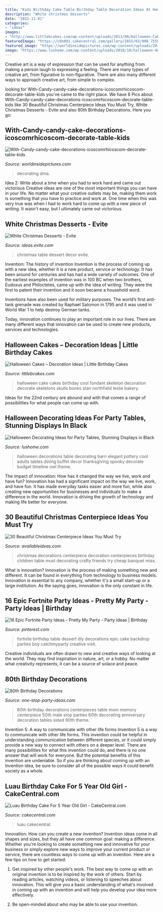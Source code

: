 ```yaml
---
title: "Kids Birthday Cake Table Birthday Table Decoration Ideas At Home ~ White Christmas Desserts"
description: "White christmas desserts"
date: "2022-11-01"
categories:
- "ideas"
images:
- "http://www.littlebcakes.com/wp-content/uploads/2013/08/Halloween-Cake-Ideas.jpg"
featuredImage: "https://cdn001.cakecentral.com/gallery/2015/03/900_755874Ze4M_luau-birthday-cake-for-5-year-old-girl.jpg"
featured_image: "https://worldinsidepictures.com/wp-content/uploads/2018/10/With-Candy-candy-cake-decorations-icoscomrhicoscom-decorate-table-kids-art-decorating-ideas-dma-homes-rhdmaupdorg-decorate-Cake-Decorating-Ideas-With-Candy-candy-1.jpg"
image: "https://www.lushome.com/wp-content/uploads/2018/10/halloween-decorating-ideas-holiday-tables-6.jpg"
---
```



Creative art is a way of expression that can be used for anything from making a person laugh to expressing a feeling. There are many types of creative art, from figurative to non-figurative. There are also many different ways to approach creative art, from simple to complex.

	

		
looking for With-Candy-candy-cake-decorations-icoscomrhicoscom-decorate-table-kids you've came to the right place. We have 8 Pics about With-Candy-candy-cake-decorations-icoscomrhicoscom-decorate-table-kids like 30 Beautiful Christmas Centerpiece Ideas You Must Try, White Christmas Desserts - Evite and also 80th Birthday Decorations. Here you go:
		
    
## With-Candy-candy-cake-decorations-icoscomrhicoscom-decorate-table-kids

<img loading=lazy src="https://worldinsidepictures.com/wp-content/uploads/2018/10/With-Candy-candy-cake-decorations-icoscomrhicoscom-decorate-table-kids-art-decorating-ideas-dma-homes-rhdmaupdorg-decorate-Cake-Decorating-Ideas-With-Candy-candy-1.jpg" onerror="this.onerror=null;this.src='https://tse2.mm.bing.net/th?id=OIP.AyFSdHe3-j4rOke6RiJXaAHaMO&amp;pid=15.1';" alt="With-Candy-candy-cake-decorations-icoscomrhicoscom-decorate-table-kids">

_Source: worldinsidepictures.com_

>decorating dma. 

	

Idea 2: Write about a time when you had to work hard and came out victorious
Creative ideas are one of the most important things you can have in your life. No matter what your creative outlets may be, making them work is something that you have to practice and work at. One time when this was very true was when I had to work hard to come up with a new piece of writing. It wasn't easy, but I ultimately came out victorious.

    
## White Christmas Desserts - Evite

<img loading=lazy src="http://ideas.evite.com/media/slider-decor-white-christmas-dessert-table.jpg" onerror="this.onerror=null;this.src='https://tse1.mm.bing.net/th?id=OIP.D77KaVVKVL990pv8_gLYwwHaE8&amp;pid=15.1';" alt="White Christmas Desserts - Evite">

_Source: ideas.evite.com_

>christmas table dessert decor evite. 

	

Invention: The history of invention
Invention is the process of coming up with a new idea, whether it is a new product, service or technology. It has been around for centuries and has had a wide variety of outcomes. 
One of the earliest examples of invention was in 100 BC when two brothers, Eudoxus and Philoctetes, came up with the idea of writing. They were the first to patent their invention and it soon became a household word. 

Inventions have also been used for military purposes. The world’s first anti-tank grenade was created by Raphael Salomon in 1795 and it was used in World War 1 to help destroy German tanks. 

Today, innovation continues to play an important role in our lives. There are many different ways that innovation can be used to create new products, services and technologies.

    
## Halloween Cakes – Decoration Ideas | Little Birthday Cakes

<img loading=lazy src="http://www.littlebcakes.com/wp-content/uploads/2013/08/Halloween-Cake-Ideas.jpg" onerror="this.onerror=null;this.src='https://tse3.mm.bing.net/th?id=OIP.vUKTsyTdVr_Pf1AMXqZz5gHaJ4&amp;pid=15.1';" alt="Halloween Cakes – Decoration Ideas | Little Birthday Cakes">

_Source: littlebcakes.com_

>halloween cake cakes birthday cool fondant skeleton decoration decorate skeletons skulls bones stan northfield leslie bakery. 

	

Ideas for the 22nd century are abound and with that comes a range of possibilities for what people can come up with.

    
## Halloween Decorating Ideas For Party Tables, Stunning Displays In Black

<img loading=lazy src="https://www.lushome.com/wp-content/uploads/2018/10/halloween-decorating-ideas-holiday-tables-6.jpg" onerror="this.onerror=null;this.src='https://tse2.mm.bing.net/th?id=OIP.ae0aeGObvJFfldfV64wuBgHaGq&amp;pid=15.1';" alt="Halloween Decorating Ideas for Party Tables, Stunning Displays in Black">

_Source: lushome.com_

>halloween decorations table decorating barn elegant pottery cool adults tables dining buffet decor thanksgiving spooky decorate budget timeline owl theme. 

	

The impact of innovation: How has it changed the way we live, work and have fun?
Innovation has had a significant impact on the way we live, work, and have fun. It has made everyday tasks easier and more fun, while also creating new opportunities for businesses and individuals to make a difference in the world. Innovation is driving the growth of technology and making life better for everyone.

    
## 30 Beautiful Christmas Centerpiece Ideas You Must Try

<img loading=lazy src="http://availableideas.com/wp-content/uploads/2015/11/Beautiful-Christmas-Centerpieces-23.jpg" onerror="this.onerror=null;this.src='https://tse4.mm.bing.net/th?id=OIP.bpDxslBYTWBbi-lL1piCugHaJ4&amp;pid=15.1';" alt="30 Beautiful Christmas Centerpiece Ideas You Must Try">

_Source: availableideas.com_

>christmas decorations centerpiece decoration centerpieces birthday children table must decorating crafty friends try cheap banquet miss. 

	

What is innovation?
Innovation is the process of making something new and different. It can be found in everything from technology to business models. Innovation is essential to any company, whether it's a small start-up or a large institution. As the saying goes, innovation is the only constant in life.

    
## 16 Epic Fortnite Party Ideas - Pretty My Party - Party Ideas | Birthday

<img loading=lazy src="https://i.pinimg.com/736x/79/39/3c/79393cb09b6dc84d874bcb7068aac2e1.jpg" onerror="this.onerror=null;this.src='https://tse1.mm.bing.net/th?id=OIP._4ifbJ1X4ecAeXI_HWvO3wHaJ4&amp;pid=15.1';" alt="16 Epic Fortnite Party Ideas - Pretty My Party - Party Ideas | Birthday">

_Source: pinterest.com_

>fortnite birthday table dessert diy decorations epic cake backdrop parties boy catchmyparty creative visit. 

	

Creative individuals are often drawn to new and creative ways of looking at the world. They may find inspiration in nature, art, or a hobby. No matter what creativity represents, it can be a source of solace and peace.

    
## 80th Birthday Decorations

<img loading=lazy src="http://www.one-stop-party-ideas.com/images/80th-Birthday-Decorations-Table-Memory.jpg" onerror="this.onerror=null;this.src='https://tse4.mm.bing.net/th?id=OIP.JnFaq7SCpMPYI690lSBIXAAAAA&amp;pid=15.1';" alt="80th Birthday Decorations">

_Source: one-stop-party-ideas.com_

>80th birthday decorations centerpieces table mom memory centerpiece 50th male stop parties 60th decorating anniversary decoration tables sided 90th theme. 

	

Invention 5: A way to communicate with other life forms
Invention 5 is a way to communicate with other life forms. This invention could be helpful in understanding communication between different species, or it could simply provide a new way to connect with others on a deeper level. There are many possibilities for what this invention could do, and there is no one answer that will work for everyone. But the potential benefits of this invention are undeniable. So if you are thinking about coming up with an Invention idea, be sure to consider all of the possible ways it could benefit society as a whole.

    
## Luau Birthday Cake For 5 Year Old Girl - CakeCentral.com

<img loading=lazy src="https://cdn001.cakecentral.com/gallery/2015/03/900_755874Ze4M_luau-birthday-cake-for-5-year-old-girl.jpg" onerror="this.onerror=null;this.src='https://tse2.mm.bing.net/th?id=OIP.aBL9P1tdc0TDhn_xiZMq9wHaLE&amp;pid=15.1';" alt="Luau Birthday Cake For 5 Year Old Girl - CakeCentral.com">

_Source: cakecentral.com_

>luau cakecentral. 

	

Innovation: How can you create a new invention?
Invention ideas come in all shapes and sizes, but they all have one common goal: making a difference. Whether you're looking to create something new and innovative for your business or simply explore new ways to improve your current product or service, there are countless ways to come up with an invention. Here are a few tips on how to get started:
1. Get inspired by other people's work. The best way to come up with an original invention is to be inspired by the work of others. Start by reading articles, watching videos, or listening to speeches about innovation. This will give you a basic understanding of what's involved in coming up with an invention and will help you develop your idea more effectively.

2. Be open-minded about who may be able to use your invention.

